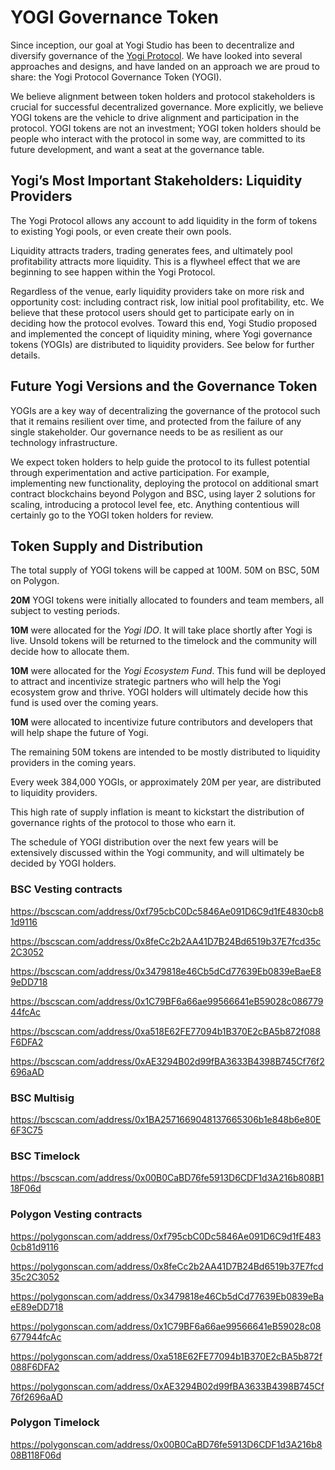 # YOGI Governance Token

Since inception, our goal at Yogi Studio has been to decentralize and diversify governance of the [Yogi Protocol](https://yogi.fi/). We have looked into several approaches and designs, and have landed on an approach we are proud to share: the Yogi Protocol Governance Token \(YOGI\).

We believe alignment between token holders and protocol stakeholders is crucial for successful decentralized governance. More explicitly, we believe YOGI tokens are the vehicle to drive alignment and participation in the protocol. YOGI tokens are not an investment; YOGI token holders should be people who interact with the protocol in some way, are committed to its future development, and want a seat at the governance table.

## Yogi’s Most Important Stakeholders: Liquidity Providers

The Yogi Protocol allows any account to add liquidity in the form of tokens to existing Yogi pools, or even create their own pools.

Liquidity attracts traders, trading generates fees, and ultimately pool profitability attracts more liquidity. This is a flywheel effect that we are beginning to see happen within the Yogi Protocol.

Regardless of the venue, early liquidity providers take on more risk and opportunity cost: including contract risk, low initial pool profitability, etc. We believe that these protocol users should get to participate early on in deciding how the protocol evolves. Toward this end, Yogi Studio proposed and implemented the concept of liquidity mining, where Yogi governance tokens \(YOGIs\) are distributed to liquidity providers. See below for further details.

## Future Yogi Versions and the Governance Token

YOGIs are a key way of decentralizing the governance of the protocol such that it remains resilient over time, and protected from the failure of any single stakeholder. Our governance needs to be as resilient as our technology infrastructure.

We expect token holders to help guide the protocol to its fullest potential through experimentation and active participation. For example, implementing new functionality, deploying the protocol on additional smart contract blockchains beyond Polygon and BSC, using layer 2 solutions for scaling, introducing a protocol level fee, etc. Anything contentious will certainly go to the YOGI token holders for review.

## Token Supply and Distribution

The total supply of YOGI tokens will be capped at 100M. 50M on BSC, 50M on Polygon.

**20M** YOGI tokens were initially allocated to founders and team members, all subject to vesting periods.

**10M** were allocated for the *Yogi IDO*. It will take place shortly after Yogi is live. Unsold tokens will be returned to the timelock and the community will decide how to allocate them.

**10M** were allocated for the *Yogi Ecosystem Fund*. This fund will be deployed to attract and incentivize strategic partners who will help the Yogi ecosystem grow and thrive. YOGI holders will ultimately decide how this fund is used over the coming years.

**10M** were allocated to incentivize future contributors and developers that will help shape the future of Yogi.

The remaining 50M tokens are intended to be mostly distributed to liquidity providers in the coming years.

Every week 384,000 YOGIs, or approximately 20M per year, are distributed to liquidity providers.

This high rate of supply inflation is meant to kickstart the distribution of governance rights of the protocol to those who earn it.

The schedule of YOGI distribution over the next few years will be extensively discussed within the Yogi community, and will ultimately be decided by YOGI holders.

### BSC Vesting contracts

https://bscscan.com/address/0xf795cbC0Dc5846Ae091D6C9d1fE4830cb81d9116

https://bscscan.com/address/0x8feCc2b2AA41D7B24Bd6519b37E7fcd35c2C3052 

https://bscscan.com/address/0x3479818e46Cb5dCd77639Eb0839eBaeE89eDD718 

https://bscscan.com/address/0x1C79BF6a66ae99566641eB59028c08677944fcAc 

https://bscscan.com/address/0xa518E62FE77094b1B370E2cBA5b872f088F6DFA2

https://bscscan.com/address/0xAE3294B02d99fBA3633B4398B745Cf76f2696aAD 

### BSC Multisig

https://bscscan.com/address/0x1BA2571669048137665306b1e848b6e80E6F3C75

### BSC Timelock

https://bscscan.com/address/0x00B0CaBD76fe5913D6CDF1d3A216b808B118F06d

### Polygon Vesting contracts

https://polygonscan.com/address/0xf795cbC0Dc5846Ae091D6C9d1fE4830cb81d9116

https://polygonscan.com/address/0x8feCc2b2AA41D7B24Bd6519b37E7fcd35c2C3052 

https://polygonscan.com/address/0x3479818e46Cb5dCd77639Eb0839eBaeE89eDD718 

https://polygonscan.com/address/0x1C79BF6a66ae99566641eB59028c08677944fcAc 

https://polygonscan.com/address/0xa518E62FE77094b1B370E2cBA5b872f088F6DFA2

https://polygonscan.com/address/0xAE3294B02d99fBA3633B4398B745Cf76f2696aAD 

### Polygon Timelock

https://polygonscan.com/address/0x00B0CaBD76fe5913D6CDF1d3A216b808B118F06d

